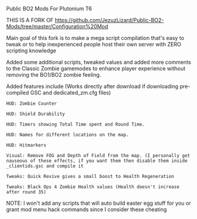  Public BO2 Mods For Plutonium T6

THIS IS A FORK OF https://github.com/JezuzLizard/Public-BO2-Mods/tree/master/Configuration%20Mod

Main goal of this fork is to make a mega script compilation that's easy to tweak or to help inexperienced people host their own server with ZERO scripting knowledge

Added some additional scripts, tweaked values and added more comments to the Classic Zombie gamemodes to enhance player experience without removing the BO1/BO2 zombie feeling.

Added features include (Works directly after download if downloading pre-compiled GSC and dedicated_zm.cfg files)

    HUD: Zombie Counter

    HUD: Shield Durability

    HUD: Timers showing Total Time spent and Round Time.

    HUD: Names for different locations on the map.

    HUD: Hitmarkers

    Visual: Remove FOG and Depth of Field from the map. (I personally get nauseous of these effects, if you want them then disable them inside _clientids.gsc and compile it

    Tweaks: Quick Revive gives a small boost to Health Regeneration

    Tweaks: Black Ops 4 Zombie Health values (Health doesn't increase after round 35)

NOTE: I won't add any scripts that will auto build easter egg stuff for you or grant mod menu hack commands since I consider these cheating
